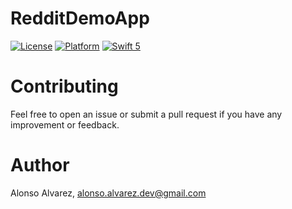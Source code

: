# RedditDemoApp

[![License](https://img.shields.io/cocoapods/l/DLAutoSlidePageViewController.svg?style=flat)]()
[![Platform](https://img.shields.io/cocoapods/p/DLAutoSlidePageViewController.svg?style=flat)]()
[![Swift 5](https://img.shields.io/badge/Swift-5-orange.svg?style=flat)](https://developer.apple.com/swift/)

# Contributing

Feel free to open an issue or submit a pull request if you have any improvement or feedback.

# Author

Alonso Alvarez, alonso.alvarez.dev@gmail.com
